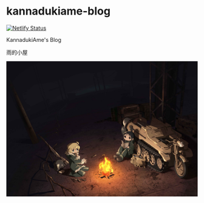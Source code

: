 # kannadukiame-blog

[![Netlify Status](https://api.netlify.com/api/v1/badges/228188a4-00d2-407c-af77-cc0c3b1dc103/deploy-status)](https://app.netlify.com/sites/kannadukiame/deploys)

KannadukiAme's Blog

雨的小屋

![kannadukiame-blog](https://raw.githubusercontent.com/KannadukiAme/kannadukiame-blog/master/public/images/shoujo_shuumatsu_ryokou_14.jpg)
